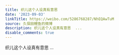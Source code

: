 ```yaml
---
title: 织儿这个人设真有意思
date: '2023-09-03'
linkTitle: https://weibo.com/5286768287/NhEQAwTuM
source: 久保田鲤鱼的微博
description: 织儿这个人设真有意思  ...
disable_comments: true
---
```

织儿这个人设真有意思  ...